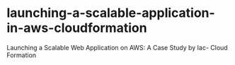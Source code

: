 # launching-a-scalable-application-in-aws-cloudformation
Launching a Scalable Web Application on AWS: A Case Study by Iac- Cloud Formation
